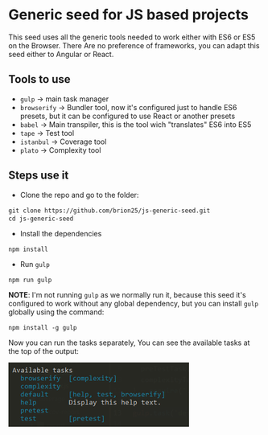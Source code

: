 # Generic seed for JS based projects

This seed uses all the generic tools needed to work either with ES6 or ES5 on the Browser. There Are no preference of frameworks, you can adapt this seed either to Angular or React.

## Tools to use
- `gulp` -> main task manager
- `browserify` -> Bundler tool, now it's configured just to handle ES6 presets, but it can be configured to use React or another presets
- `babel` -> Main transpiler, this is the tool wich "translates" ES6 into ES5
- `tape` -> Test tool
- `istanbul` -> Coverage tool
- `plato` -> Complexity tool

## Steps use it
- Clone the repo and go to the folder:
```
git clone https://github.com/brion25/js-generic-seed.git
cd js-generic-seed
```
- Install the dependencies
```
npm install
```
- Run `gulp`
```
npm run gulp
```
**NOTE**: I'm not running `gulp` as we normally run it, because this seed it's configured to work without any global dependency, but you can install `gulp` globally using the command:
```
npm install -g gulp
```
Now you can run the tasks separately, You can see the available tasks at the top of the output:

![Available Tasks](https://raw.githubusercontent.com/brion25/js-generic-seed/master/assets/available.tasks.PNG)
